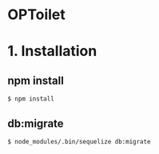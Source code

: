 OPToilet
========

# 1. Installation

## npm install
```
$ npm install
```

## db:migrate
```
$ node_modules/.bin/sequelize db:migrate
```